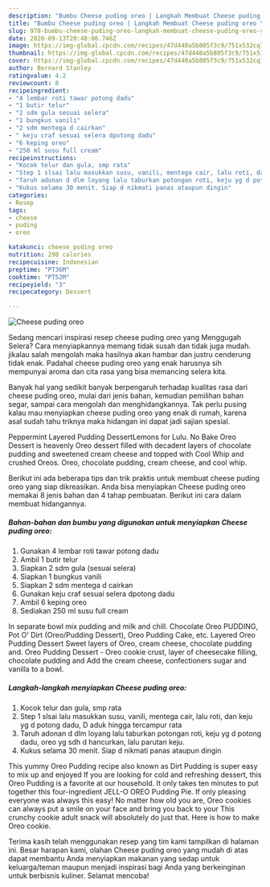 ```yaml
---
description: "Bumbu Cheese puding oreo | Langkah Membuat Cheese puding oreo Yang Enak Dan Lezat"
title: "Bumbu Cheese puding oreo | Langkah Membuat Cheese puding oreo Yang Enak Dan Lezat"
slug: 978-bumbu-cheese-puding-oreo-langkah-membuat-cheese-puding-oreo-yang-enak-dan-lezat
date: 2020-09-13T20:48:06.746Z
image: https://img-global.cpcdn.com/recipes/47d440a5b805f3c9/751x532cq70/cheese-puding-oreo-foto-resep-utama.jpg
thumbnail: https://img-global.cpcdn.com/recipes/47d440a5b805f3c9/751x532cq70/cheese-puding-oreo-foto-resep-utama.jpg
cover: https://img-global.cpcdn.com/recipes/47d440a5b805f3c9/751x532cq70/cheese-puding-oreo-foto-resep-utama.jpg
author: Bernard Stanley
ratingvalue: 4.2
reviewcount: 8
recipeingredient:
- "4 lembar roti tawar potong dadu"
- "1 butir telur"
- "2 sdm gula sesuai selera"
- "1 bungkus vanili"
- "2 sdm mentega d cairkan"
- " keju craf sesuai selera dpotong dadu"
- "6 keping oreo"
- "250 ml susu full cream"
recipeinstructions:
- "Kocok telur dan gula, smp rata"
- "Step 1 slsai lalu masukkan susu, vanili, mentega cair, lalu roti, dan keju yg d potong dadu, D aduk hingga tercampur rata"
- "Taruh adonan d dlm loyang lalu taburkan potongan roti, keju yg d potong dadu, oreo yg sdh d hancurkan, lalu parutan keju."
- "Kukus selama 30 menit. Siap d nikmati panas ataupun dingin"
categories:
- Resep
tags:
- cheese
- puding
- oreo

katakunci: cheese puding oreo 
nutrition: 298 calories
recipecuisine: Indonesian
preptime: "PT36M"
cooktime: "PT52M"
recipeyield: "3"
recipecategory: Dessert

---
```



![Cheese puding oreo](https://img-global.cpcdn.com/recipes/47d440a5b805f3c9/751x532cq70/cheese-puding-oreo-foto-resep-utama.jpg)

Sedang mencari inspirasi resep cheese puding oreo yang Menggugah Selera? Cara menyiapkannya memang tidak susah dan tidak juga mudah. jikalau salah mengolah maka hasilnya akan hambar dan justru cenderung tidak enak. Padahal cheese puding oreo yang enak harusnya sih mempunyai aroma dan cita rasa yang bisa memancing selera kita.

Banyak hal yang sedikit banyak berpengaruh terhadap kualitas rasa dari cheese puding oreo, mulai dari jenis bahan, kemudian pemilihan bahan segar, sampai cara mengolah dan menghidangkannya. Tak perlu pusing kalau mau menyiapkan cheese puding oreo yang enak di rumah, karena asal sudah tahu triknya maka hidangan ini dapat jadi sajian spesial.

Peppermint Layered Pudding DessertLemons for Lulu. No Bake Oreo Dessert is heavenly Oreo dessert filled with decadent layers of chocolate pudding and sweetened cream cheese and topped with Cool Whip and crushed Oreos. Oreo, chocolate pudding, cream cheese, and cool whip.


Berikut ini ada beberapa tips dan trik praktis untuk membuat cheese puding oreo yang siap dikreasikan. Anda bisa menyiapkan Cheese puding oreo memakai 8 jenis bahan dan 4 tahap pembuatan. Berikut ini cara dalam membuat hidangannya.

<!--inarticleads1-->

##### Bahan-bahan dan bumbu yang digunakan untuk menyiapkan Cheese puding oreo:

1. Gunakan 4 lembar roti tawar potong dadu
1. Ambil 1 butir telur
1. Siapkan 2 sdm gula (sesuai selera)
1. Siapkan 1 bungkus vanili
1. Siapkan 2 sdm mentega d cairkan
1. Gunakan  keju craf sesuai selera dpotong dadu
1. Ambil 6 keping oreo
1. Sediakan 250 ml susu full cream


In separate bowl mix pudding and milk and chill. Chocolate Oreo PUDDING, Pot O&#39; Dirt (Oreo/Pudding Dessert), Oreo Pudding Cake, etc. Layered Oreo Pudding Dessert Sweet layers of Oreo, cream cheese, chocolate pudding and. Oreo Pudding Dessert - Oreo cookie crust, layer of cheesecake filling, chocolate pudding and Add the cream cheese, confectioners sugar and vanilla to a bowl. 

<!--inarticleads2-->

##### Langkah-langkah menyiapkan Cheese puding oreo:

1. Kocok telur dan gula, smp rata
1. Step 1 slsai lalu masukkan susu, vanili, mentega cair, lalu roti, dan keju yg d potong dadu, D aduk hingga tercampur rata
1. Taruh adonan d dlm loyang lalu taburkan potongan roti, keju yg d potong dadu, oreo yg sdh d hancurkan, lalu parutan keju.
1. Kukus selama 30 menit. Siap d nikmati panas ataupun dingin


This yummy Oreo Pudding recipe also known as Dirt Pudding is super easy to mix up and enjoyed If you are looking for cold and refreshing dessert, this Oreo Pudding is a favorite at our household. It only takes ten minutes to put together this four-ingredient JELL-O OREO Pudding Pie. If only pleasing everyone was always this easy! No matter how old you are, Oreo cookies can always put a smile on your face and bring you back to your This crunchy cookie adult snack will absolutely do just that. Here is how to make Oreo cookie. 

Terima kasih telah menggunakan resep yang tim kami tampilkan di halaman ini. Besar harapan kami, olahan Cheese puding oreo yang mudah di atas dapat membantu Anda menyiapkan makanan yang sedap untuk keluarga/teman maupun menjadi inspirasi bagi Anda yang berkeinginan untuk berbisnis kuliner. Selamat mencoba!
